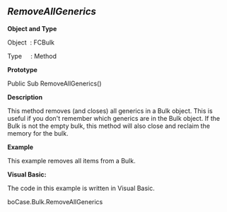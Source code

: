 _RemoveAllGenerics_
-------------------

**Object and Type**

Object  : FCBulk

Type     : Method

**Prototype**

Public Sub RemoveAllGenerics()

**Description**

This method removes (and closes) all generics in a Bulk object. This is useful if you don't remember which generics are in the Bulk object. If the Bulk is not the empty bulk, this method will also close and reclaim the memory for the bulk.

**Example**

This example removes all items from a Bulk.

**Visual Basic:**

The code in this example is written in Visual Basic.

boCase.Bulk.RemoveAllGenerics